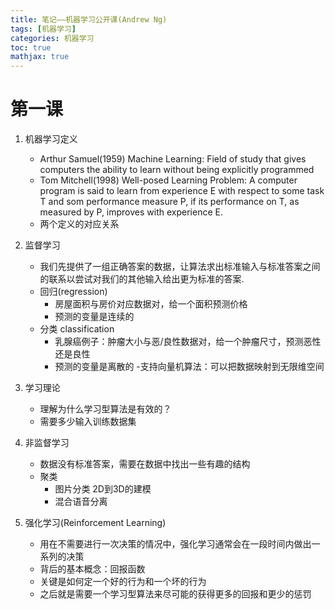 ```yaml
---
title: 笔记——机器学习公开课(Andrew Ng)
tags: [机器学习]
categories: 机器学习
toc: true
mathjax: true
---
```


# 第一课
1. 机器学习定义
   - Arthur Samuel(1959) Machine Learning: Field of study that gives computers the ability to learn without being explicitly programmed
   - Tom Mitchell(1998) Well-posed Learning Problem: A computer program is said to learn from experience E with respect to some task T and som performance measure P, if its performance on T, as measured by P, improves with experience E.
   - 两个定义的对应关系

2. 监督学习
   - 我们先提供了一组正确答案的数据，让算法求出标准输入与标准答案之间的联系以尝试对我们的其他输入给出更为标准的答案.
   - 回归(regression)
     - 房屋面积与房价对应数据对，给一个面积预测价格
     - 预测的变量是连续的
   - 分类 classification
     - 乳腺癌例子：肿瘤大小与恶/良性数据对，给一个肿瘤尺寸，预测恶性还是良性
     - 预测的变量是离散的
     -支持向量机算法：可以把数据映射到无限维空间
3. 学习理论
    - 理解为什么学习型算法是有效的？
    - 需要多少输入训练数据集  
4. 非监督学习
   - 数据没有标准答案，需要在数据中找出一些有趣的结构
   - 聚类
     - 图片分类 2D到3D的建模
     - 混合语音分离
5. 强化学习(Reinforcement Learning)
   - 用在不需要进行一次决策的情况中，强化学习通常会在一段时间内做出一系列的决策
   - 背后的基本概念：回报函数
   - 关键是如何定一个好的行为和一个坏的行为
   - 之后就是需要一个学习型算法来尽可能的获得更多的回报和更少的惩罚
